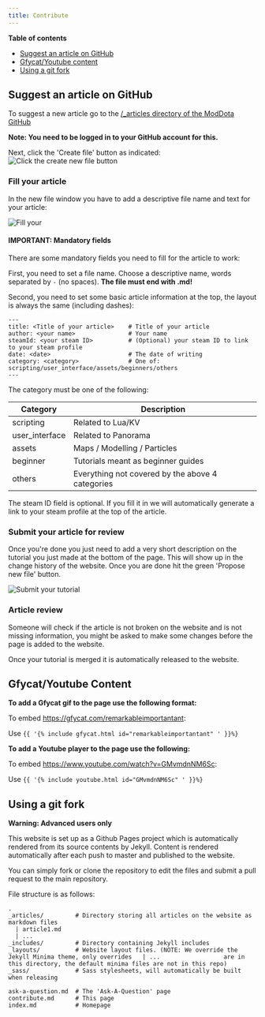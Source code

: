 ```yaml
---
title: Contribute
---
```


**Table of contents**

- [Suggest an article on GitHub](#suggest-an-article-on-github)
- [Gfycat/Youtube content](#gfycatyoutube-content)
- [Using a git fork](#using-a-git-fork)



## Suggest an article on GitHub

To suggest a new article go to the [/_articles directory of the ModDota GitHub](https://github.com/ModDota/moddota.github.io/tree/master/_articles)

**Note: You need to be logged in to your GitHub account for this.**

Next, click the 'Create file' button as indicated:
![Click the create new file button](https://i.imgur.com/hzOmlcA.png)



### Fill your article

In the new file window you have to add a descriptive file name and text for your article:

![Fill your ](https://i.imgur.com/4CcOl0i.png)



#### IMPORTANT: Mandatory fields

There are some mandatory fields you need to fill for the article to work:

First, you need to set a file name. Choose a descriptive name, words separated by `-` (no spaces). **The file must end with .md!**

Second, you need to set some basic article information at the top, the layout is always the same (including dashes):

```
---
title: <Title of your article>    # Title of your article
author: <your name>               # Your name
steamId: <your steam ID>          # (Optional) your steam ID to link to your steam profile
date: <date>                      # The date of writing
category: <category>              # One of: scripting/user_interface/assets/beginners/others
---
```

The category must be one of the following:

Category | Description 
--- | ---
scripting | Related to Lua/KV 
user_interface | Related to Panorama 
assets | Maps / Modelling / Particles 
beginner | Tutorials meant as beginner guides 
others | Everything not covered by the above 4 categories 

The steam ID field is optional. If you fill it in we will automatically generate a link to your steam profile at the top of the article.

### Submit your article for review

Once you're done you just need to add a very short description on the tutorial you just made at the bottom of the page. This will show up in the change history of the website. Once you are done hit the green 'Propose new file' button.

![Submit your tutorial](https://i.imgur.com/xkwdcRx.png)

### Article review

Someone will check if the article is not broken on the website and is not missing information, you might be asked to make some changes before the page is added to the website.

Once your tutorial is merged it is automatically released to the website.



## Gfycat/Youtube Content

**To add a Gfycat gif to the page use the following format:**

To embed https://gfycat.com/remarkableimportantant:

Use `{{ '{% include gfycat.html id="remarkableimportantant" ' }}%}`



**To add a Youtube player to the page use the following:**

To embed https://www.youtube.com/watch?v=GMvmdnNM6Sc:

Use `{{ '{% include youtube.html id="GMvmdnNM6Sc" ' }}%}`



## Using a git fork

**Warning: Advanced users only**

This website is set up as a Github Pages project which is automatically rendered from its source contents by Jekyll. Content is rendered automatically after each push to master and published to the website.

You can simply fork or clone the repository to edit the files and submit a pull request to the main repository.

File structure is as follows:

```
.
_articles/         # Directory storing all articles on the website as markdown files
  | article1.md
  | ...
_includes/         # Directory containing Jekyll includes
_layouts/          # Website layout files. (NOTE: We override the Jekyll Minima theme, only overrides   | ...                  are in this directory, the default minima files are not in this repo)
_sass/             # Sass stylesheets, will automatically be built when releasing

ask-a-question.md  # The 'Ask-A-Question' page
contribute.md      # This page
index.md           # Homepage
```

